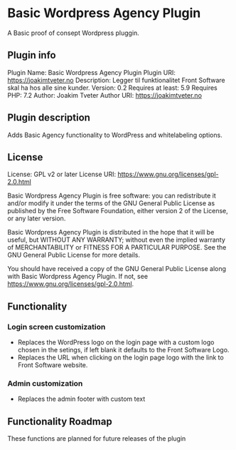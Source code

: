 # Basic Wordpress Agency Plugin

A Basic proof of consept Wordpress pluggin.

## Plugin info

Plugin Name: Basic Wordpress Agency Plugin
Plugin URI: https://joakimtveter.no
Description: Legger til funktionalitet Front Software skal ha hos alle sine kunder.
Version: 0.2
Requires at least: 5.9
Requires PHP: 7.2
Author: Joakim Tveter
Author URI: https://joakimtveter.no

## Plugin description

Adds Basic Agency functionality to WordPress and whitelabeling options.

## License

License: GPL v2 or later
License URI: https://www.gnu.org/licenses/gpl-2.0.html

Basic Wordpress Agency Plugin is free software: you can redistribute it and/or modify
it under the terms of the GNU General Public License as published by
the Free Software Foundation, either version 2 of the License, or
any later version.

Basic Wordpress Agency Plugin is distributed in the hope that it will be useful,
but WITHOUT ANY WARRANTY; without even the implied warranty of
MERCHANTABILITY or FITNESS FOR A PARTICULAR PURPOSE. See the
GNU General Public License for more details.

You should have received a copy of the GNU General Public License
along with Basic Wordpress Agency Plugin. If not, see https://www.gnu.org/licenses/gpl-2.0.html.

## Functionality

### Login screen customization

- Replaces the WordPress logo on the login page with a custom logo chosen in the setings, if left blank it defaults to the Front Software Logo.
- Replaces the URL when clicking on the login page logo with the link to Front Software website.

### Admin customization

- Replaces the admin footer with custom text

## Functionality Roadmap

These functions are planned for future releases of the plugin
